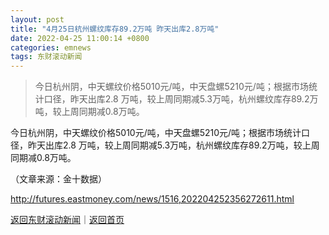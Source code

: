 ```yaml
---
layout: post
title: "4月25日杭州螺纹库存89.2万吨 昨天出库2.8万吨"
date: 2022-04-25 11:00:14 +0800
categories: emnews
tags: 东财滚动新闻
---
```

> 今日杭州阴，中天螺纹价格5010元/吨，中天盘螺5210元/吨；根据市场统计口径，昨天出库2.8 万吨，较上周同期减5.3万吨，杭州螺纹库存89.2万吨，较上周同期减0.8万吨。

<p>今日杭州阴，中天螺纹价格5010元/吨，中天盘螺5210元/吨；根据市场统计口径，昨天出库2.8 万吨，较上周同期减5.3万吨，杭州螺纹库存89.2万吨，较上周同期减0.8万吨。</p><p class="em_media">（文章来源：金十数据）</p>

<http://futures.eastmoney.com/news/1516,202204252356272611.html>

[返回东财滚动新闻](//finews.withounder.com/emnews/)｜[返回首页](//finews.withounder.com/)